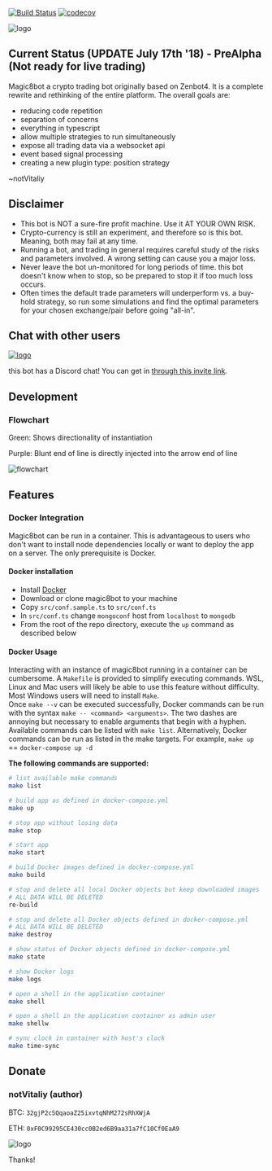 [![Build Status](https://travis-ci.com/magic8bot/magic8bot.svg?branch=master)](https://travis-ci.com/magic8bot/magic8bot)
[![codecov](https://codecov.io/gh/magic8bot/magic8bot/branch/master/graph/badge.svg)](https://codecov.io/gh/magic8bot/magic8bot)

![logo](https://rawgit.com/magic8bot/magic8bot/master/assets/logo.svg)

## Current Status (UPDATE July 17th '18) - PreAlpha (Not ready for live trading)

Magic8bot a crypto trading bot originally based on Zenbot4. It is a complete rewrite and rethinking of the entire platform.
The overall goals are:

- reducing code repetition
- separation of concerns
- everything in typescript
- allow multiple strategies to run simultaneously
- expose all trading data via a websocket api
- event based signal processing
- creating a new plugin type: position strategy

~notVitaliy

## Disclaimer

- This bot is NOT a sure-fire profit machine. Use it AT YOUR OWN RISK.
- Crypto-currency is still an experiment, and therefore so is this bot. Meaning, both may fail at any time.
- Running a bot, and trading in general requires careful study of the risks and parameters involved. A wrong setting can cause you a major loss.
- Never leave the bot un-monitored for long periods of time. this bot doesn't know when to stop, so be prepared to stop it if too much loss occurs.
- Often times the default trade parameters will underperform vs. a buy-hold strategy, so run some simulations and find the optimal parameters for your chosen exchange/pair before going "all-in".

## Chat with other users

[![logo](https://rawgit.com/magic8bot/magic8bot/master/assets/discord.png)](https://discord.gg/JGCNsh8)

this bot has a Discord chat! You can get in [through this invite link](https://discord.gg/JGCNsh8).

## Development

### Flowchart

Green: Shows directionality of instantiation

Purple: Blunt end of line is directly injected into the arrow end of line

![flowchart](https://rawgit.com/magic8bot/magic8bot/master/assets/flowchart.svg)

## Features

### Docker Integration

Magic8bot can be run in a container. This is advantageous to users who don't want to install node dependencies locally or want to deploy the app on a server. The only prerequisite is Docker.  

#### Docker installation

* Install [Docker](https://www.docker.com/community-edition)  
* Download or clone magic8bot to your machine
* Copy `src/conf.sample.ts` to `src/conf.ts`  
* In `src/conf.ts` change `mongoconf` host from `localhost` to `mongodb`  
* From the root of the repo directory, execute the `up` command as described below

#### Docker Usage

Interacting with an instance of magic8bot running in a container can be cumbersome. A `Makefile` is provided to simplify executing commands. WSL, Linux and Mac users will likely be able to use this feature without difficulty. Most Windows users will need to install `Make`.  
Once `make --v` can be executed successfully, Docker commands can be run with the syntax `make -- <command> <arguments>`. The two dashes are annoying but necessary to enable arguments that begin with a hyphen.  Available commands can be listed with `make list`.  Alternatively, Docker commands can be run as listed in the make targets. For example, `make up` == `docker-compose up -d`  

**The following commands are supported:**  

```bash
# list available make commands  
make list  

# build app as defined in docker-compose.yml
make up  

# stop app without losing data  
make stop  

# start app  
make start  

# build Docker images defined in docker-compose.yml  
make build  

# stop and delete all local Docker objects but keep downloaded images
# ALL DATA WILL BE DELETED
re-build

# stop and delete all Docker objects defined in docker-compose.yml  
# ALL DATA WILL BE DELETED
make destroy  

# show status of Docker objects defined in docker-compose.yml  
make state  

# show Docker logs  
make logs  

# open a shell in the application container  
make shell  

# open a shell in the application container as admin user  
make shellw  

# sync clock in container with host's clock
make time-sync  
```

## Donate

### notVitaliy (author)

BTC: `32gjP2cSQqaoaZ25ixvtqNhM272sRhXWjA`

ETH: `0xF0C99295CE430cc0B2ed6B9aa31a7fC10Cf0EaA9`

![logo](https://rawgit.com/magic8bot/magic8bot/master/assets/logo-sm.svg)

Thanks!
